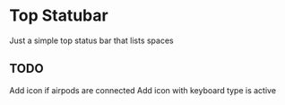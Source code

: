 # Top Statubar
Just a simple top status bar that lists spaces

## TODO
Add icon if airpods are connected
Add icon with keyboard type is active
